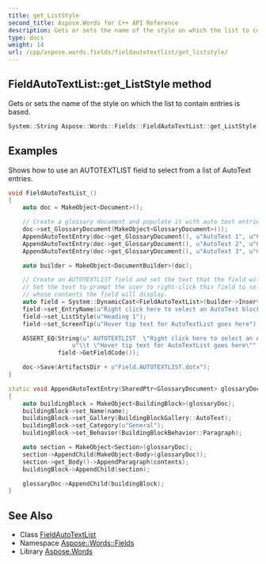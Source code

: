 ```yaml
---
title: get_ListStyle
second_title: Aspose.Words for C++ API Reference
description: Gets or sets the name of the style on which the list to contain entries is based.
type: docs
weight: 14
url: /cpp/aspose.words.fields/fieldautotextlist/get_liststyle/
---
```

## FieldAutoTextList::get_ListStyle method


Gets or sets the name of the style on which the list to contain entries is based.

```cpp
System::String Aspose::Words::Fields::FieldAutoTextList::get_ListStyle()
```


## Examples



Shows how to use an AUTOTEXTLIST field to select from a list of AutoText entries. 
```cpp
void FieldAutoTextList_()
{
    auto doc = MakeObject<Document>();

    // Create a glossary document and populate it with auto text entries.
    doc->set_GlossaryDocument(MakeObject<GlossaryDocument>());
    AppendAutoTextEntry(doc->get_GlossaryDocument(), u"AutoText 1", u"Contents of AutoText 1");
    AppendAutoTextEntry(doc->get_GlossaryDocument(), u"AutoText 2", u"Contents of AutoText 2");
    AppendAutoTextEntry(doc->get_GlossaryDocument(), u"AutoText 3", u"Contents of AutoText 3");

    auto builder = MakeObject<DocumentBuilder>(doc);

    // Create an AUTOTEXTLIST field and set the text that the field will display in Microsoft Word.
    // Set the text to prompt the user to right-click this field to select an AutoText building block,
    // whose contents the field will display.
    auto field = System::DynamicCast<FieldAutoTextList>(builder->InsertField(FieldType::FieldAutoTextList, true));
    field->set_EntryName(u"Right click here to select an AutoText block");
    field->set_ListStyle(u"Heading 1");
    field->set_ScreenTip(u"Hover tip text for AutoTextList goes here");

    ASSERT_EQ(String(u" AUTOTEXTLIST  \"Right click here to select an AutoText block\" ") + u"\\s \"Heading 1\" " +
                  u"\\t \"Hover tip text for AutoTextList goes here\"",
              field->GetFieldCode());

    doc->Save(ArtifactsDir + u"Field.AUTOTEXTLIST.dotx");
}

static void AppendAutoTextEntry(SharedPtr<GlossaryDocument> glossaryDoc, String name, String contents)
{
    auto buildingBlock = MakeObject<BuildingBlock>(glossaryDoc);
    buildingBlock->set_Name(name);
    buildingBlock->set_Gallery(BuildingBlockGallery::AutoText);
    buildingBlock->set_Category(u"General");
    buildingBlock->set_Behavior(BuildingBlockBehavior::Paragraph);

    auto section = MakeObject<Section>(glossaryDoc);
    section->AppendChild(MakeObject<Body>(glossaryDoc));
    section->get_Body()->AppendParagraph(contents);
    buildingBlock->AppendChild(section);

    glossaryDoc->AppendChild(buildingBlock);
}
```

## See Also

* Class [FieldAutoTextList](../)
* Namespace [Aspose::Words::Fields](../../)
* Library [Aspose.Words](../../../)
